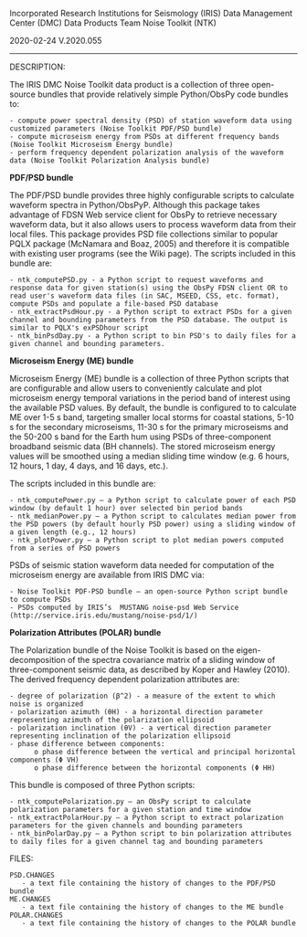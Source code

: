  Incorporated Research Institutions for Seismology (IRIS)
 Data Management Center (DMC)
 Data Products Team
 Noise Toolkit (NTK)

 2020-02-24
 V.2020.055

------------------------------------------------------------------------------------------------------------------------

 DESCRIPTION:

The IRIS DMC Noise Toolkit data product is a collection of three open-source bundles that provide relatively simple 
Python/ObsPy code bundles to:

    - compute power spectral density (PSD) of station waveform data using customized parameters (Noise Toolkit PDF/PSD bundle)
    - compute microseism energy from PSDs at different frequency bands (Noise Toolkit Microseism Energy bundle)
    - perform frequency dependent polarization analysis of the waveform data (Noise Toolkit Polarization Analysis bundle)

**PDF/PSD bundle**

The PDF/PSD bundle provides three highly configurable scripts to calculate waveform spectra in Python/ObsPyP. Although this package takes advantage of FDSN Web service client for ObsPy to retrieve necessary waveform data, but it also allows users to process waveform data from their local files. This package provides PSD file collections similar to popular PQLX package (McNamara and Boaz, 2005) and therefore it is compatible with existing user programs (see the Wiki page). The scripts included in this bundle are:

    - ntk_computePSD.py - a Python script to request waveforms and response data for given station(s) using the ObsPy FDSN client OR to read user's waveform data files (in SAC, MSEED, CSS, etc. format), compute PSDs and populate a file-based PSD database
    - ntk_extractPsdHour.py - a Python script to extract PSDs for a given channel and bounding parameters from the PSD database. The output is similar to PQLX's exPSDhour script
    - ntk_binPsdDay.py - a Python script to bin PSD's to daily files for a given channel and bounding parameters.

**Microseism Energy (ME) bundle**

 Microseism Energy (ME) bundle is a collection of three Python scripts that are configurable and allow users to conveniently calculate and plot microseism energy temporal variations in the period band of interest using the available PSD values. By default, the bundle is configured to to calculate ME over 1-5 s band, targeting smaller local storms for coastal stations, 5-10 s for the secondary microseisms, 11-30 s for the primary microseisms and the 50-200 s band for the Earth hum using PSDs of three-component broadband seismic data (BH channels). The stored microseism energy values will be smoothed using a median sliding time window (e.g. 6 hours, 12 hours, 1 day, 4 days, and 16 days, etc.).
 
 The scripts included in this bundle are:

    - ntk_computePower.py – a Python script to calculate power of each PSD window (by default 1 hour) over selected bin period bands
    - ntk_medianPower.py – a Python script to calculates median power from the PSD powers (by default hourly PSD power) using a sliding window of a given length (e.g., 12 hours)
    - ntk_plotPower.py – a Python script to plot median powers computed from a series of PSD powers

PSDs of seismic station waveform data needed for computation of the microseism energy are available from IRIS DMC via:

    - Noise Toolkit PDF-PSD bundle — an open-source Python script bundle to compute PSDs
    - PSDs computed by IRIS’s  MUSTANG noise-psd Web Service (http://service.iris.edu/mustang/noise-psd/1/)

**Polarization Attributes (POLAR) bundle**

The Polarization bundle of the Noise Toolkit is based on the eigen-decomposition of the spectra covariance matrix of a sliding window of three-component seismic data, as described by Koper and Hawley (2010). The derived frequency dependent polarization attributes are:

    - degree of polarization (β^2) - a measure of the extent to which noise is organized
    - polarization azimuth (θH) - a horizontal direction parameter representing azimuth of the polarization ellipsoid
    - polarization inclination (θV) - a vertical direction parameter representing inclination of the polarization ellipsoid
    - phase difference between components:
          o phase difference between the vertical and principal horizontal components (Φ VH)
          o phase difference between the horizontal components (Φ HH)

This bundle is composed of three Python scripts:

    - ntk_computePolarization.py – an ObsPy script to calculate polarization parameters for a given station and time window
    - ntk_extractPolarHour.py – a Python script to extract polarization parameters for the given channels and bounding parameters
    - ntk_binPolarDay.py – a Python script to bin polarization attributes to daily files for a given channel tag and bounding parameters
    
 FILES:

    PSD.CHANGES
       - a text file containing the history of changes to the PDF/PSD bundle
    ME.CHANGES
       - a text file containing the history of changes to the ME bundle
    POLAR.CHANGES
       - a text file containing the history of changes to the POLAR bundle
